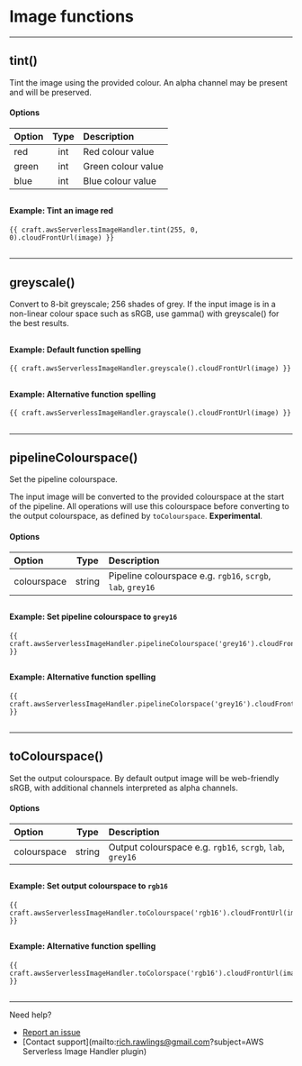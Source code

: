 # Image functions

---

## tint()

Tint the image using the provided colour. An alpha channel may be present and will be preserved.

#### Options

| Option | Type | Description        |
|:-------|:----:|:-------------------|
| red    | int  | Red colour value   |
| green  | int  | Green colour value |
| blue   | int  | Blue colour value  |

##

#### Example: Tint an image red

```
{{ craft.awsServerlessImageHandler.tint(255, 0, 0).cloudFrontUrl(image) }}
```

##

---

## greyscale()

Convert to 8-bit greyscale; 256 shades of grey. If the input image is in a non-linear colour space such as sRGB, use gamma() with greyscale() for the best results.

##

#### Example: Default function spelling

```
{{ craft.awsServerlessImageHandler.greyscale().cloudFrontUrl(image) }}
```

##

#### Example: Alternative function spelling

```
{{ craft.awsServerlessImageHandler.grayscale().cloudFrontUrl(image) }}
```

##

---

## pipelineColourspace()

Set the pipeline colourspace.

The input image will be converted to the provided colourspace at the start of the pipeline. All operations will use this colourspace before converting to the output colourspace, as defined by `toColourspace`. **Experimental**.

#### Options

| Option      |  Type  | Description                                         |
|:------------|:------:|:----------------------------------------------------|
| colourspace | string | Pipeline colourspace e.g. `rgb16`, `scrgb`, `lab`, `grey16` |

##

#### Example: Set pipeline colourspace to `grey16`

```
{{ craft.awsServerlessImageHandler.pipelineColourspace('grey16').cloudFrontUrl(image) }}
```

##

#### Example: Alternative function spelling

```
{{ craft.awsServerlessImageHandler.pipelineColorspace('grey16').cloudFrontUrl(image) }}
```

##

---

## toColourspace()

Set the output colourspace. By default output image will be web-friendly sRGB, with additional channels interpreted as alpha channels.

#### Options

| Option      |  Type  | Description                                               |
|:------------|:------:|:----------------------------------------------------------|
| colourspace | string | Output colourspace e.g. `rgb16`, `scrgb`, `lab`, `grey16` |

##

#### Example: Set output colourspace to `rgb16`

```
{{ craft.awsServerlessImageHandler.toColourspace('rgb16').cloudFrontUrl(image) }}
```

##

#### Example: Alternative function spelling

```
{{ craft.awsServerlessImageHandler.toColorspace('rgb16').cloudFrontUrl(image) }}
```



##

---

Need help?

- [Report an issue](https://github.com/richrawlings/craft-aws-serverless-image-handler/issues)
- [Contact support](mailto:rich.rawlings@gmail.com?subject=AWS Serverless Image Handler plugin)